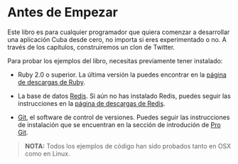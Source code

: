 Antes de Empezar
================

Este libro es para cualquier programador que quiera comenzar a
desarrollar una aplicación Cuba desde cero, no importa si eres
experimentado o no. A través de los capítulos,
construiremos un clon de Twitter.

Para probar los ejemplos del libro, necesitas previamente tener instalado:

* Ruby 2.0 o superior. La última versión la puedes encontrar en la
  [página de descargas de Ruby](https://www.ruby-lang.org/en/downloads/).

* La base de datos [Redis](http://redis.io). Si aún no has instalado Redis,
  puedes seguir las instrucciones en la [página de descargas de Redis](http://redis.io/download).

* [Git](http://git-scm.com/), el software de control de versiones. Puedes
  seguir las instrucciones de instalación que se encuentran en la sección
  de introdución de [Pro Git](http://www.git-scm.com/book/en/Getting-Started-Installing-Git).

> **NOTA:** Todos los ejemplos de código han sido probados tanto en OSX como en Linux.
